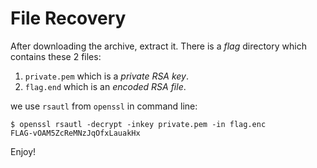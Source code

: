 # File Recovery

After downloading the archive, extract it. There is a *flag* directory which contains these 2 files:

1. `private.pem` which is a *private RSA key*.
2. `flag.end` which is an *encoded RSA file*.

we use `rsautl` from `openssl` in command line:

```
$ openssl rsautl -decrypt -inkey private.pem -in flag.enc
FLAG-vOAM5ZcReMNzJqOfxLauakHx
```

Enjoy!